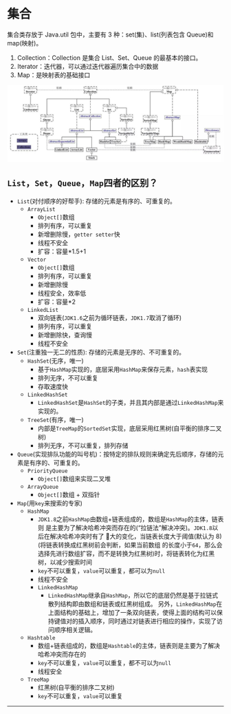 # 集合

集合类存放于 Java.util 包中，主要有 3 种：set(集)、list(列表包含 Queue)和 map(映射)。

1. Collection：Collection 是集合 List、Set、Queue 的最基本的接口。
2. Iterator：迭代器，可以通过迭代器遍历集合中的数据
3. Map：是映射表的基础接口

![collection.png](img/collection.png)

## <div id="jh_szdqb">`List`，`Set`，`Queue`，`Map`四者的区别？</div>

- `List`(对付顺序的好帮⼿): 存储的元素是有序的、可重复的。
  - `ArrayList`
    - `Object[]`数组
    - 排列有序，可以重复
    - 新增删除慢，`getter setter`快
    - 线程不安全
    - 扩容：容量*1.5+1
  - `Vector`
    - `Object[]`数组
    - 排列有序，可以重复
    - 新增删除慢
    - 线程安全，效率低
    - 扩容：容量*2
  - `LinkedList`
    - 双向链表(`JDK1.6`之前为循环链表，`JDK1.7`取消了循环)
    - 排列有序，可以重复
    - 新增删除快，查询慢
    - 线程不安全
- `Set`(注重独⼀⽆⼆的性质): 存储的元素是⽆序的、不可重复的。
  - `HashSet`(⽆序，唯⼀)
    - 基于`HashMap`实现的，底层采⽤`HashMap`来保存元素，`hash`表实现
    - 排列无序，不可以重复
    - 存取速度快
  - `LinkedHashSet`
    - `LinkedHashSet`是`HashSet`的⼦类，并且其内部是通过`LinkedHashMap`来实现的。
  - `TreeSet`(有序，唯⼀)
    - 内部是`TreeMap`的`SortedSet`实现，底层采⽤红⿊树(⾃平衡的排序⼆叉树)
    - 排列无序，不可以重复，排列存储
- `Queue`(实现排队功能的叫号机)：按特定的排队规则来确定先后顺序，存储的元素是有序的、可重复的。
  - `PriorityQueue`
    - `Object[]`数组来实现⼆叉堆
  - `ArrayQueue`
    - `Object[]`数组 + 双指针
- `Map`(⽤`key`来搜索的专家)
  - `HashMap`
    - `JDK1.8`之前`HashMap`由数组+链表组成的，数组是`HashMap`的主体，链表则
      是主要为了解决哈希冲突⽽存在的(“拉链法”解决冲突)。`JDK1.8`以后在解决哈希冲突时有了
      ᫾⼤的变化，当链表⻓度⼤于阈值(默认为 8)(将链表转换成红⿊树前会判断，如果当前数组
      的⻓度⼩于`64`，那么会选择先进⾏数组扩容，⽽不是转换为红⿊树)时，将链表转化为红⿊
      树，以减少搜索时间
    - `key`不可以重复，`value`可以重复，都可以为`null`
    - 线程不安全
    - `LinkedHashMap`
      - `LinkedHashMap`继承⾃`HashMap`，所以它的底层仍然是基于拉链式散列结构即由数组和链表或红⿊树组成。
        另外，`LinkedHashMap`在上⾯结构的基础上，增加了⼀条双向链表，使得上⾯的结构可以保持键值对的插⼊顺序，同时通过对链表进⾏相应的操作，实现了访问顺序相关逻辑。
  - `Hashtable`
    - 数组+链表组成的，数组是`Hashtable`的主体，链表则是主要为了解决哈希冲突而存在的
    - `key`不可以重复，`value`可以重复，都不可以为`null`
    - 线程安全
  - `TreeMap`
    - 红⿊树(⾃平衡的排序⼆叉树)
    - `key`不可以重复，`value`可以重复

----
